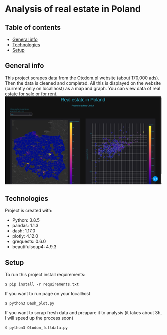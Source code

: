 # Analysis of real estate in Poland

## Table of contents
* [General info](#general-info)
* [Technologies](#technologies)
* [Setup](#setup)

## General info
This project scrapes data from the Otodom.pl website (about 170,000 ads). Then the data is cleaned and completed. All this is displayed on the website (currently only on locallhost) as a map and graph. You can view data of real estate for sale or for rent.
![](images/screen1.png)

## Technologies
Project is created with:
* Python: 3.8.5
* pandas: 1.1.3
* dash: 1.17.0
* plotly: 4.12.0
* grequests: 0.6.0
* beautifulsoup4: 4.9.3
	
## Setup
To run this project install requirements:

```
$ pip install -r requirements.txt
```
If you want to run page on your locallhost

```
$ python3 Dash_plot.py 
```
If you want to scrap fresh data and preapare it to analysis (it takes about 3h, I will speed up the process soon)

```
$ python3 Otodom_fulldata.py
```
